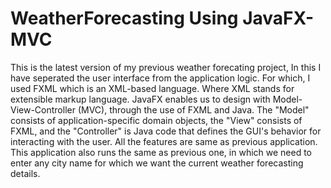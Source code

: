 # WeatherForecasting Using JavaFX-MVC
This is the latest version of my previous weather forecating project, In this I have seperated the user interface from the application logic. For which, I used FXML which is an XML-based language. Where XML stands for extensible markup language. JavaFX enables us to design with Model-View-Controller (MVC), through the use of FXML and Java. The "Model" consists of application-specific domain objects, the "View" consists of FXML, and the "Controller" is Java code that defines the GUI's behavior for interacting with the user. 
All the features are same as previous application. This application also runs the same as previous one, in which we need to enter any city name for which we want the current weather forecasting details.
